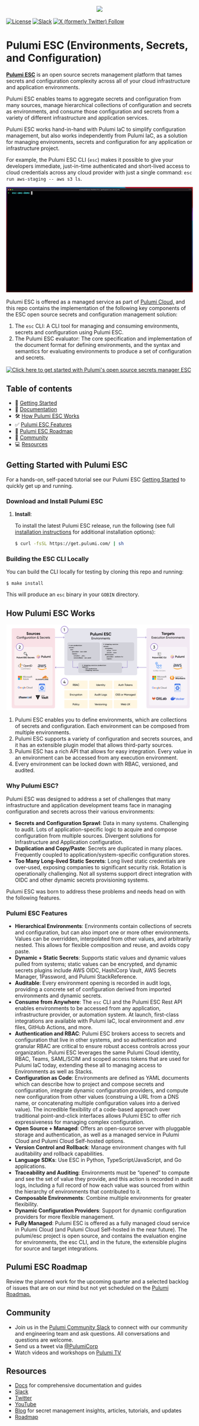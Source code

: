 <p align="center">
  <a href="https://www.pulumi.com?utm_campaign=pulumi-esc-github-repo&utm_source=github.com&utm_medium=top-logo" title="Pulumi ESC: Open source secrets management solution">
    <img src="https://www.pulumi.com/images/logo/logo-on-white-box.svg?" width="350">
   </a>

  [![License](https://img.shields.io/github/license/pulumi/pulumi)](LICENSE)
  [![Slack](http://www.pulumi.com/images/docs/badges/slack.svg)](https://slack.pulumi.com?utm_campaign=pulumi-esc-github-repo&utm_source=github.com&utm_medium=slack-badge)
  [![X (formerly Twitter) Follow](https://img.shields.io/twitter/follow/PulumiCorp)](https://x.com/PulumiCorp)

# Pulumi ESC (Environments, Secrets, and Configuration)

**[Pulumi ESC](https://www.pulumi.com/product/esc/)** is an open source secrets management platform that tames secrets and configuration complexity across all of your cloud infrastructure and application environments.

Pulumi ESC enables teams to aggregate secrets and configuration from many sources, manage hierarchical collections of configuration and secrets as environments, and consume those configuration and secrets from a variety of different infrastructure and application services.

Pulumi ESC works hand-in-hand with Pulumi IaC to simplify configuration management, but also works independently from Pulumi IaC, as a solution for managing environments, secrets and configuration for any application or infrastructure project.

For example, the Pulumi ESC CLI (`esc`) makes it possible to give your developers immediate, just-in-time authenticated and short-lived access to cloud credentials across any cloud provider with just a single command: `esc run aws-staging -- aws s3 ls`.

![Pulumi's open source secrets management solution overview](./assets/esc_product_demo.gif)

Pulumi ESC is offered as a managed service as part of [Pulumi Cloud,](https://www.pulumi.com/product/pulumi-cloud/?utm_campaign=pulumi-esc-github-repo&utm_source=github.com) and this repo contains the implementation of the following key components of the ESC open source secrets and configuration management solution:

1. The `esc` CLI:  A CLI tool for managing and consuming environments, secrets and configuration using Pulumi ESC.
2. The Pulumi ESC evaluator:  The core specification and implementation of the document format for defining environments, and the syntax and semantics for evaluating environments to produce a set of configuration and secrets.

<div>
<a href="https://www.pulumi.com/docs/esc/get-started/?utm_campaign=pulumi-esc-github-repo&utm_source=github.com&utm_medium=get-started-button" title="Get Started">
    <img src="https://www.pulumi.com/images/get-started.svg?" align="center" width="120" alt="Click here to get started with Pulumi's open source secrets manager ESC">
</a>
</div>

## Table of contents

- :rocket: [Getting Started](#getting-started-with-pulumi-esc)
- :blue_book: [Documentation](https://pulumi.com/docs/pulumi-cloud/esc)
- :hammer_and_wrench: [How Pulumi ESC Works](#how-pulumi-esc-works)
- :white_check_mark: [Pulumi ESC Features](#[p]ulumi-esc-features)
- :compass:	[Pulumi ESC Roadmap](#resources)
- :busts_in_silhouette: [Community](#resources)
- :computer: [Resources](#resources)

## Getting Started with Pulumi ESC

For a hands-on, self-paced tutorial see our Pulumi ESC [Getting Started](https://pulumi.com/docs/pulumi-cloud/esc/get-started?utm_campaign=pulumi-esc-github-repo&utm_source=github.com&utm_medium=getting-started-install) to quickly get up and running.

### Download and Install Pulumi ESC

1. **Install**:

    To install the latest Pulumi ESC release, run the following (see full
    [installation instructions](https://www.pulumi.com/docs/install/esc/?utm_campaign=pulumi-esc-github-repo&utm_source=github.com&utm_medium=getting-started-install) for additional installation options):

    ```bash
    $ curl -fsSL https://get.pulumi.com/ | sh
    ```

### Building the ESC CLI Locally

You can build the CLI locally for testing by cloning this repo and running:

```shell
$ make install
```

This will produce an `esc` binary in your `GOBIN` directory.

## How Pulumi ESC Works

![Pulumi ESC: Open source secrets managment overview](./assets/pulumi_esc_overview.png)

1. Pulumi ESC enables you to define environments, which are collections of secrets and configuration. Each environment can be composed from multiple environments.
2. Pulumi ESC supports a variety of configuration and secrets sources, and it has an extensible plugin model that allows third-party sources.
3. Pulumi ESC has a rich API that allows for easy integration.  Every value in an environment can be accessed from any execution environment.
4. Every environment can be locked down with RBAC, versioned, and audited.

### Why Pulumi ESC?

Pulumi ESC was designed to address a set of challenges that many infrastructure and application development teams face in managing configuration and secrets across their various environments:

* __Secrets and Configuration Sprawl__: Data in many systems. Challenging to audit. Lots of application-specific logic to acquire and compose configuration from multiple sources. Divergent solutions for Infrastructure and Application configuration.
* __Duplication and Copy/Paste__: Secrets are duplicated in many places. Frequently coupled to application/system-specific configuration stores.
* __Too Many Long-lived Static Secrets__: Long lived static credentials are over-used, exposing companies to significant security risk.  Rotation is operationally challenging. Not all systems support direct integration with OIDC and other dynamic secrets provisioning systems.

Pulumi ESC was born to address these problems and needs head on with the following features.

### Pulumi ESC Features

* __Hierarchical Environments__: Environments contain collections of secrets and configuration, but can also import one or more other environments.  Values can be overridden, interpolated from other values, and arbitrarily nested. This allows for flexible composition and reuse, and avoids copy paste.
* __Dynamic + Static Secrets__: Supports static values and dynamic values pulled from systems; static values can be encrypted, and dynamic secrets plugins include AWS OIDC, HashiCorp Vault, AWS Secrets Manager, 1Password, and Pulumi StackReference.
* __Auditable__: Every environment opening is recorded in audit logs, providing a concrete set of configuration derived from imported environments and dynamic secrets.
* __Consume from Anywhere__: The `esc` CLI and the Pulumi ESC Rest API enables environments to be accessed from any application, infrastructure provider, or automation system.  At launch, first-class integrations are available with Pulumi IaC, local environment and .env files, GitHub Actions, and more.
* __Authentication and RBAC__: Pulumi ESC brokers access to secrets and configuration that live in other systems, and so authentication and granular RBAC are critical to ensure robust access controls across your organization.  Pulumi ESC leverages the same Pulumi Cloud identity, RBAC, Teams, SAML/SCIM and scoped access tokens that are used for Pulumi IaC today, extending these all to managing access to Environments as well as Stacks.
* __Configuration as Code__:  Environments are defined as YAML documents which can describe how to project and compose secrets and configuration, integrate dynamic configuration providers, and compute new configuration from other values (construing a URL from a DNS name, or concatenating multiple configuration values into a derived value).  The incredible flexibility of a code-based approach over traditional point-and-click interfaces allows Pulumi ESC to offer rich expressiveness for managing complex configuration.
* __Open Source + Managed__: Offers an open-source server with pluggable storage and authentication, as well as a managed service in Pulumi Cloud and Pulumi Cloud Self-hosted options.
* __Version Control and Rollback__: Manage environment changes with full auditability and rollback capabilities.
* __Language SDKs__: Use ESC in Python, TypeScript/JavaScript, and Go applications.
* __Traceability and Auditing__: Environments must be “opened” to compute and see the set of value they provide, and this action is recorded in audit logs, including a full record of how each value was sourced from within the hierarchy of environments that contributed to it.
* __Composable Environments__: Combine multiple environments for greater flexibility.
* __Dynamic Configuration Providers__: Support for dynamic configuration providers for more flexible management.
* __Fully Managed__: Pulumi ESC is offered as a fully managed cloud service in Pulumi Cloud (and Pulumi Cloud Self-hosted in the near future). The pulumi/esc project is open source, and contains the evaluation engine for environments, the esc CLI, and in the future, the extensible plugins for source and target integrations.

## Pulumi ESC Roadmap

Review the planned work for the upcoming quarter and a selected backlog of issues that are on our mind but not yet scheduled on the [Pulumi Roadmap.](https://github.com/orgs/pulumi/projects/44)

## Community

- Join us in the [Pulumi Community Slack](https://slack.pulumi.com/?utm_campaign=pulumi-esc-github-repo&utm_source=github.com&utm_medium=welcome-slack) to connect with our community and engineering team and ask questions. All conversations and questions are welcome.
- Send us a tweet via [@PulumiCorp](https://twitter.com/PulumiCorp)
- Watch videos and workshops on [Pulumi TV](https://www.youtube.com/pulumitv)

## Resources

- [Docs](https://pulumi.com/docs/pulumi-cloud/esc?utm_campaign=pulumi-esc-github-repo&utm_source=github.com&utm_medium=esc-resources) for comprehensive documentation and guides
- [Slack](?utm_campaign=pulumi-esc-github-repo&utm_source=github.com&utm_medium=esc-resources)
- [Twitter](https://twitter.com/PulumiCorp)
- [YouTube](https://www.youtube.com/pulumitv)
- [Blog](https://pulumi.com/blog?utm_campaign=pulumi-esc-github-repo&utm_source=github.com&utm_medium=esc-resources) for secret management insights, articles, tutorials, and updates
- [Roadmap](https://github.com/orgs/pulumi/projects/44)